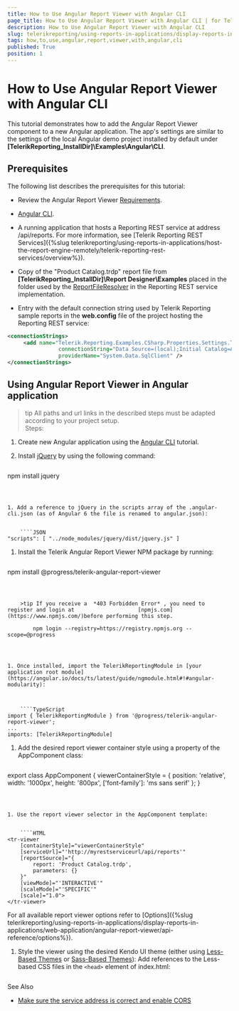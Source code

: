 ```yaml
---
title: How to Use Angular Report Viewer with Angular CLI
page_title: How to Use Angular Report Viewer with Angular CLI | for Telerik Reporting Documentation
description: How to Use Angular Report Viewer with Angular CLI
slug: telerikreporting/using-reports-in-applications/display-reports-in-applications/web-application/angular-report-viewer/how-to-use-angular-report-viewer-with-angular-cli
tags: how,to,use,angular,report,viewer,with,angular,cli
published: True
position: 1
---
```


# How to Use Angular Report Viewer with Angular CLI



This tutorial demonstrates how to add the Angular Report Viewer component to a
        new Angular application. The app's settings are similar to the settings of the local Angular demo project
        installed by default under __[TelerikReporting_InstallDir]\Examples\Angular\CLI__.
      

## Prerequisites

The following list describes the prerequisites for this tutorial:
        

* Review the Angular Report Viewer [Requirements](e05255e3-dbe4-41b1-8d08-6de0fed3868c#Requirements).
            

* [Angular CLI](https://cli.angular.io/).
            

* A running application that hosts a Reporting REST service at address /api/reports. For more information, see
              [Telerik Reporting REST Services]({%slug telerikreporting/using-reports-in-applications/host-the-report-engine-remotely/telerik-reporting-rest-services/overview%}).
            

* Copy of the "Product Catalog.trdp" report file from __[TelerikReporting_InstallDir]\Report Designer\Examples__              placed in the folder used by the [ReportFileResolver](/reporting/api/Telerik.Reporting.Services.WebApi.ReportFileResolver)              in the Reporting REST service implementation.
            

* Entry with the default connection string used by Telerik Reporting sample reports in the __web.config__ file
              of the project hosting the Reporting REST service:
            

	
````xml
<connectionStrings>
	 <add name="Telerik.Reporting.Examples.CSharp.Properties.Settings.TelerikConnectionString"
	            connectionString="Data Source=(local);Initial Catalog=AdventureWorks;Integrated Security=SSPI"
	            providerName="System.Data.SqlClient" />
</connectionStrings>
````



## Using Angular Report Viewer in Angular application

>tip All paths and url links in the described steps must be adapted according            to your project setup.          
Steps:

1. Create new Angular application using the [Angular CLI](https://cli.angular.io/) tutorial.
                

1. Install [jQuery](https://www.npmjs.com/package/jquery) by using the following command:
                

	
    ````powershell
npm install jquery
````



1. Add a reference to jQuery in the scripts array of the .angular-cli.json (as of Angular 6 the file is renamed to angular.json):

	
    ````JSON
"scripts": [ "../node_modules/jquery/dist/jquery.js" ]
````



1. Install the Telerik Angular Report Viewer NPM package by running:
                

	
    ````powershell
npm install @progress/telerik-angular-report-viewer
````



    >tip If you receive a  *403 Forbidden Error* , you need to register and login at                    [npmjs.com](https://www.npmjs.com/)before performing this step.                  
    
        npm login --registry=https://registry.npmjs.org --scope=@progress




1. Once installed, import the TelerikReportingModule in [your application root module](https://angular.io/docs/ts/latest/guide/ngmodule.html#!#angular-modularity):
                

	
    ````TypeScript
import { TelerikReportingModule } from '@progress/telerik-angular-report-viewer';
...
imports: [TelerikReportingModule]
````



1. Add the desired report viewer container style using a property of the AppComponent class:

	
    ````TypeScript
export class AppComponent {
  viewerContainerStyle = {
    position: 'relative',
    width: '1000px',
    height: '800px',
    ['font-family']: 'ms sans serif'
  };
}
````



1. Use the report viewer selector in the AppComponent template:

	
    ````HTML
<tr-viewer 
    [containerStyle]="viewerContainerStyle"
    [serviceUrl]="'http://myrestserviceurl/api/reports'"
    [reportSource]="{
        report: 'Product Catalog.trdp',
        parameters: {}
    }"
    [viewMode]="'INTERACTIVE'"
    [scaleMode]="'SPECIFIC'"
    [scale]="1.0">
</tr-viewer>
````

For all available report viewer options refer to [Options]({%slug telerikreporting/using-reports-in-applications/display-reports-in-applications/web-application/angular-report-viewer/api-reference/options%}).
                

1. Style the viewer using the desired Kendo UI theme (еither using [Less-Based Themes](http://docs.telerik.com/kendo-ui/styles-and-layout/appearance-styling) or [Sass-Based Themes](http://docs.telerik.com/kendo-ui/styles-and-layout/sass-themes)):
                Add references to the Less-based CSS files in the ```<head>``` element of index.html:

	
    ````HTML
<!-- The required Less-based styles -->                  
<link href="https://kendo.cdn.telerik.com/
````



    >tip To get the Sass-based Kendo UI themes, you can use either the pre-build CSS files or the NPM packages ([Getting the Sass-Based Themes](http://docs.telerik.com/kendo-ui/styles-and-layout/sass-themes#getting-the-themes)).                  
If you use the __styleUrls__ attribute to reference the CSS, it is required to set
                  the view encapsulation to __None__:
                

	
    ````TypeScript
import { Component, ViewEncapsulation } from '@angular/core';
 
@Component({
  encapsulation: ViewEncapsulation.None
````



1. Run the application:

	
    ````powershell
ng serve
````



# See Also


 * [Make sure the service address is correct and enable CORS](https://docs.telerik.com/reporting/knowledge-base/cannot-access-the-reporting-rest-service)
